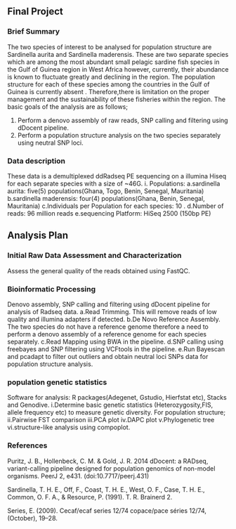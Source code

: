 ## Final Project
### Brief Summary
The two species of interest to be analysed for population structure are Sardinella aurita and Sardinella maderensis. These are two separate species which  are among the most abundant small pelagic sardine fish species in the Gulf of Guinea region in West Africa however, currently, their abundance is known to fluctuate greatly and  declining in the region.
The population structure for each of these species among the countries in the Gulf of Guinea is currently absent . Therefore,there is limitation on the proper management and the sustainability of these fisheries within the region.
The basic goals of the analysis are as follows;
1. Perform a denovo assembly of raw reads, SNP calling and filtering using dDocent pipeline.
2. Perform a  population structure analysis on the two species separately using neutral SNP loci.
### Data description
These data is a demultiplexed ddRadseq PE sequencing on a illumina Hiseq for each separate species with a size of ~46G.
i. Populations:
a.sardinella aurita: five(5) populations(Ghana, Togo, Benin, Senegal, Mauritania)
b.sardinella maderensis: four(4) populations(Ghana, Benin, Senegal, Mauritania)
c.Individuals per Population for each species: 10 .
d.Number of reads:  96 million reads
e.sequencing Platform: HiSeq 2500 (150bp PE)

## Analysis Plan
### Initial Raw Data Assessment and Characterization
Assess the  general quality of the reads obtained using FastQC.

### Bioinformatic Processing
Denovo assembly, SNP calling and filtering using dDocent pipeline for analysis of Radseq data.
a.Read Trimming. This will remove reads of low quality and illumina adapters if detected.
b.De Novo Reference Assembly. The two species do not have a reference genome therefore a need to perform a denovo assembly of a reference genome for each species separately.
c.Read Mapping using BWA in the pipeline.
d.SNP calling using freebayes and SNP filtering using VCFtools in the pipeline.
e.Run Bayescan and pcadapt to filter out outliers and obtain neutral loci SNPs data for population structure analysis.

### population genetic statistics
Software for analysis:  R packages(Adegenet, Gstudio, Hierfstat etc), Stacks and Genodive.
i.Determine basic genetic statistics (Heterozygosity,FIS, allele frequency etc) to measure genetic diversity.
For population structure;
ii.Pairwise FST comparison
iii.PCA plot
iv.DAPC plot
v.Phylogenetic tree
vi.structure-like analysis using compoplot.

### References
Puritz, J. B., Hollenbeck, C. M. & Gold, J. R. 2014 dDocent: a RADseq, variant-calling pipeline
designed for population genomics of non-model organisms. PeerJ 2, e431. (doi:10.7717/peerj.431)

Sardinella, T. H. E., Off, F., Coast, T. H. E., West, O. F., Case, T. H. E., Common, O. F. A., & Resource, P. (1991). T. R. Brainerd 2.

Series, E. (2009). Cecaf/ecaf series 12/74 copace/pace séries 12/74, (October), 19–28.

